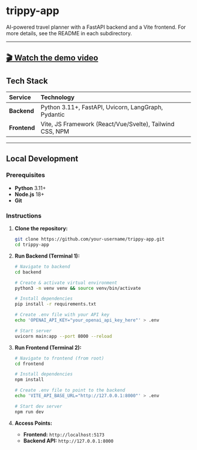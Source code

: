# trippy-app

AI-powered travel planner with a FastAPI backend and a Vite frontend. For more details, see the README in each subdirectory.

-----
[🎬 Watch the demo video](assets/trippy-demo.mp4)
-----

## Tech Stack

| Service    | Technology                                                   |
| :--------- | :----------------------------------------------------------- |
| **Backend** | Python 3.11+, FastAPI, Uvicorn, LangGraph, Pydantic          |
| **Frontend** | Vite, JS Framework (React/Vue/Svelte), Tailwind CSS, NPM     |

-----

## Local Development

### Prerequisites

  - **Python** 3.11+
  - **Node.js** 18+
  - **Git**

### Instructions

1.  **Clone the repository:**

    ```bash
    git clone https://github.com/your-username/trippy-app.git
    cd trippy-app
    ```

2.  **Run Backend (Terminal 1):**

    ```bash
    # Navigate to backend
    cd backend

    # Create & activate virtual environment
    python3 -m venv venv && source venv/bin/activate

    # Install dependencies
    pip install -r requirements.txt

    # Create .env file with your API key
    echo 'OPENAI_API_KEY="your_openai_api_key_here"' > .env

    # Start server
    uvicorn main:app --port 8000 --reload
    ```

3.  **Run Frontend (Terminal 2):**

    ```bash
    # Navigate to frontend (from root)
    cd frontend

    # Install dependencies
    npm install

    # Create .env file to point to the backend
    echo 'VITE_API_BASE_URL="http://127.0.0.1:8000"' > .env

    # Start dev server
    npm run dev
    ```

4.  **Access Points:**

      - **Frontend:** `http://localhost:5173`
      - **Backend API:** `http://127.0.0.1:8000`